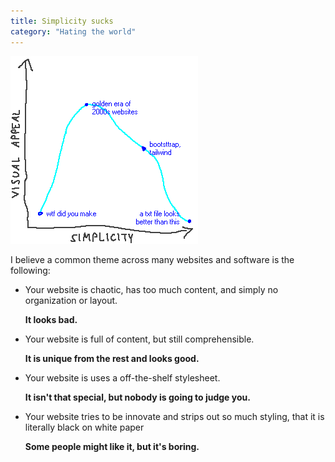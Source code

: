 ```yaml
---
title: Simplicity sucks
category: "Hating the world"
---
```


![A graph with the y-axis describing the visual appeal and the x-axis describing the simplicity. The graph has a parabola-like trend with the highest point being in the middle.](/img/blog/2022-01-20-simplicity-sucks/graph.gif)

I believe a common theme across many websites and software is the following:

- Your website is chaotic, has too much content, and simply no organization or layout.
  
  **It looks bad.**

- Your website is full of content, but still comprehensible.
  
  **It is unique from the rest and looks good.**

- Your website is uses a off-the-shelf stylesheet.
  
  **It isn't that special, but nobody is going to judge you.**

- Your website tries to be innovate and strips out so much styling, that it is literally black on white paper
  
  **Some people might like it, but it's boring.**